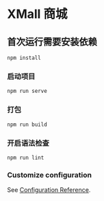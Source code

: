 # XMall 商城

## 首次运行需要安装依赖

```
npm install
```

### 启动项目

```
npm run serve
```

### 打包

```
npm run build
```

### 开启语法检查

```
npm run lint
```

### Customize configuration

See [Configuration Reference](https://cli.vuejs.org/config/).
